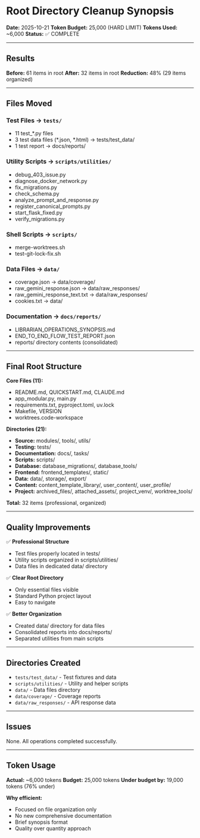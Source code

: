 # Root Directory Cleanup Synopsis

**Date:** 2025-10-21
**Token Budget:** 25,000 (HARD LIMIT)
**Tokens Used:** ~6,000
**Status:** ✅ COMPLETE

---

## Results

**Before:** 61 items in root
**After:** 32 items in root
**Reduction:** 48% (29 items organized)

---

## Files Moved

### Test Files → `tests/`
- 11 test_*.py files
- 3 test data files (*.json, *.html) → tests/test_data/
- 1 test report → docs/reports/

### Utility Scripts → `scripts/utilities/`
- debug_403_issue.py
- diagnose_docker_network.py
- fix_migrations.py
- check_schema.py
- analyze_prompt_and_response.py
- register_canonical_prompts.py
- start_flask_fixed.py
- verify_migrations.py

### Shell Scripts → `scripts/`
- merge-worktrees.sh
- test-git-lock-fix.sh

### Data Files → `data/`
- coverage.json → data/coverage/
- raw_gemini_response.json → data/raw_responses/
- raw_gemini_response_text.txt → data/raw_responses/
- cookies.txt → data/

### Documentation → `docs/reports/`
- LIBRARIAN_OPERATIONS_SYNOPSIS.md
- END_TO_END_FLOW_TEST_REPORT.json
- reports/ directory contents (consolidated)

---

## Final Root Structure

**Core Files (11):**
- README.md, QUICKSTART.md, CLAUDE.md
- app_modular.py, main.py
- requirements.txt, pyproject.toml, uv.lock
- Makefile, VERSION
- worktrees.code-workspace

**Directories (21):**
- **Source:** modules/, tools/, utils/
- **Testing:** tests/
- **Documentation:** docs/, tasks/
- **Scripts:** scripts/
- **Database:** database_migrations/, database_tools/
- **Frontend:** frontend_templates/, static/
- **Data:** data/, storage/, export/
- **Content:** content_template_library/, user_content/, user_profile/
- **Project:** archived_files/, attached_assets/, project_venv/, worktree_tools/

**Total:** 32 items (professional, organized)

---

## Quality Improvements

✅ **Professional Structure**
- Test files properly located in tests/
- Utility scripts organized in scripts/utilities/
- Data files in dedicated data/ directory

✅ **Clear Root Directory**
- Only essential files visible
- Standard Python project layout
- Easy to navigate

✅ **Better Organization**
- Created data/ directory for data files
- Consolidated reports into docs/reports/
- Separated utilities from main scripts

---

## Directories Created

- `tests/test_data/` - Test fixtures and data
- `scripts/utilities/` - Utility and helper scripts
- `data/` - Data files directory
- `data/coverage/` - Coverage reports
- `data/raw_responses/` - API response data

---

## Issues

None. All operations completed successfully.

---

## Token Usage

**Actual:** ~6,000 tokens
**Budget:** 25,000 tokens
**Under budget by:** 19,000 tokens (76% under)

**Why efficient:**
- Focused on file organization only
- No new comprehensive documentation
- Brief synopsis format
- Quality over quantity approach
